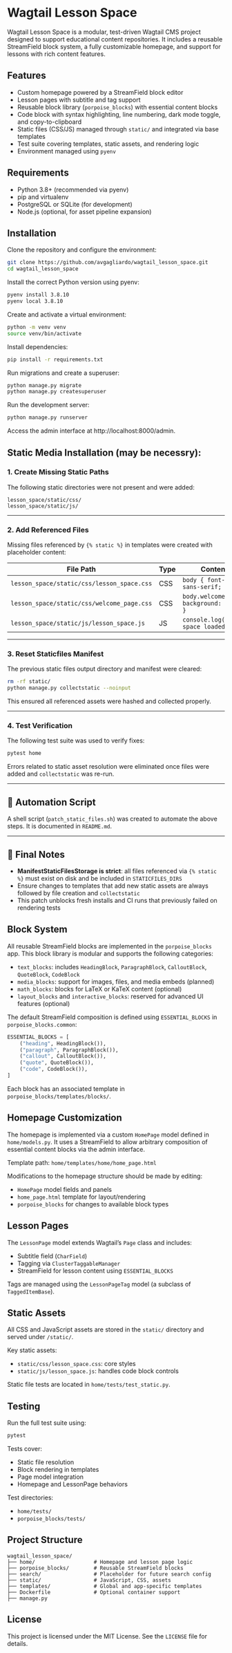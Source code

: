 
# Wagtail Lesson Space

Wagtail Lesson Space is a modular, test-driven Wagtail CMS project designed to support educational content repositories. It includes a reusable StreamField block system, a fully customizable homepage, and support for lessons with rich content features.

## Features

- Custom homepage powered by a StreamField block editor
- Lesson pages with subtitle and tag support
- Reusable block library (`porpoise_blocks`) with essential content blocks
- Code block with syntax highlighting, line numbering, dark mode toggle, and copy-to-clipboard
- Static files (CSS/JS) managed through `static/` and integrated via base templates
- Test suite covering templates, static assets, and rendering logic
- Environment managed using `pyenv`

## Requirements

- Python 3.8+ (recommended via pyenv)
- pip and virtualenv
- PostgreSQL or SQLite (for development)
- Node.js (optional, for asset pipeline expansion)

## Installation

Clone the repository and configure the environment:

```bash
git clone https://github.com/avgagliardo/wagtail_lesson_space.git
cd wagtail_lesson_space
```

Install the correct Python version using pyenv:

```bash
pyenv install 3.8.10
pyenv local 3.8.10
```

Create and activate a virtual environment:

```bash
python -m venv venv
source venv/bin/activate
```

Install dependencies:

```bash
pip install -r requirements.txt
```

Run migrations and create a superuser:

```bash
python manage.py migrate
python manage.py createsuperuser
```

Run the development server:

```bash
python manage.py runserver
```

Access the admin interface at http://localhost:8000/admin.


## Static Media Installation (may be necessry):
### 1. **Create Missing Static Paths**

The following static directories were not present and were added:

```
lesson_space/static/css/
lesson_space/static/js/
```

---

### 2. **Add Referenced Files**

Missing files referenced by `{% static %}` in templates were created with placeholder content:

| File Path                           | Type | Contents                              |
|------------------------------------|------|----------------------------------------|
| `lesson_space/static/css/lesson_space.css` | CSS  | `body { font-family: sans-serif; }`    |
| `lesson_space/static/css/welcome_page.css` | CSS  | `body.welcome { background: white; }`  |
| `lesson_space/static/js/lesson_space.js`   | JS   | `console.log("lesson space loaded");`  |

---

### 3. **Reset Staticfiles Manifest**

The previous static files output directory and manifest were cleared:

```bash
rm -rf static/
python manage.py collectstatic --noinput
```

This ensured all referenced assets were hashed and collected properly.

---

### 4. **Test Verification**

The following test suite was used to verify fixes:

```bash
pytest home
```

Errors related to static asset resolution were eliminated once files were added and `collectstatic` was re-run.



---

## 📜 Automation Script

A shell script (`patch_static_files.sh`) was created to automate the above steps. It is documented in `README.md`.

---

## 📝 Final Notes

- **ManifestStaticFilesStorage is strict**: all files referenced via `{% static %}` must exist on disk and be included in `STATICFILES_DIRS`
- Ensure changes to templates that add new static assets are always followed by file creation and `collectstatic`
- This patch unblocks fresh installs and CI runs that previously failed on rendering tests




















## Block System

All reusable StreamField blocks are implemented in the `porpoise_blocks` app. This block library is modular and supports the following categories:

- `text_blocks`: includes `HeadingBlock`, `ParagraphBlock`, `CalloutBlock`, `QuoteBlock`, `CodeBlock`
- `media_blocks`: support for images, files, and media embeds (planned)
- `math_blocks`: blocks for LaTeX or KaTeX content (optional)
- `layout_blocks` and `interactive_blocks`: reserved for advanced UI features (optional)

The default StreamField composition is defined using `ESSENTIAL_BLOCKS` in `porpoise_blocks.common`:

```python
ESSENTIAL_BLOCKS = [
    ("heading", HeadingBlock()),
    ("paragraph", ParagraphBlock()),
    ("callout", CalloutBlock()),
    ("quote", QuoteBlock()),
    ("code", CodeBlock()),
]
```

Each block has an associated template in `porpoise_blocks/templates/blocks/`.

## Homepage Customization

The homepage is implemented via a custom `HomePage` model defined in `home/models.py`. It uses a StreamField to allow arbitrary composition of essential content blocks via the admin interface.

Template path: `home/templates/home/home_page.html`

Modifications to the homepage structure should be made by editing:

- `HomePage` model fields and panels
- `home_page.html` template for layout/rendering
- `porpoise_blocks` for changes to available block types

## Lesson Pages

The `LessonPage` model extends Wagtail’s `Page` class and includes:

- Subtitle field (`CharField`)
- Tagging via `ClusterTaggableManager`
- StreamField for lesson content using `ESSENTIAL_BLOCKS`

Tags are managed using the `LessonPageTag` model (a subclass of `TaggedItemBase`).

## Static Assets

All CSS and JavaScript assets are stored in the `static/` directory and served under `/static/`.

Key static assets:

- `static/css/lesson_space.css`: core styles
- `static/js/lesson_space.js`: handles code block controls

Static file tests are located in `home/tests/test_static.py`.

## Testing

Run the full test suite using:

```bash
pytest
```

Tests cover:

- Static file resolution
- Block rendering in templates
- Page model integration
- Homepage and LessonPage behaviors

Test directories:

- `home/tests/`
- `porpoise_blocks/tests/`

## Project Structure

```
wagtail_lesson_space/
├── home/                   # Homepage and lesson page logic
├── porpoise_blocks/        # Reusable StreamField blocks
├── search/                 # Placeholder for future search config
├── static/                 # JavaScript, CSS, assets
├── templates/              # Global and app-specific templates
├── Dockerfile              # Optional container support
├── manage.py
```

## License

This project is licensed under the MIT License. See the `LICENSE` file for details.
